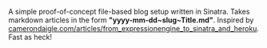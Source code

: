 A simple proof-of-concept file-based blog setup written in Sinatra. Takes markdown articles in the form **"yyyy-mm-dd~slug~Title.md"**. Inspired by [camerondaigle.com/articles/from_expressionengine_to_sinatra_and_heroku](http://camerondaigle.com/articles/from_expressionengine_to_sinatra_and_heroku). Fast as heck!
